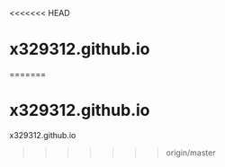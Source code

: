 <<<<<<< HEAD
# x329312.github.io
=======
# x329312.github.io
x329312.github.io
>>>>>>> origin/master
